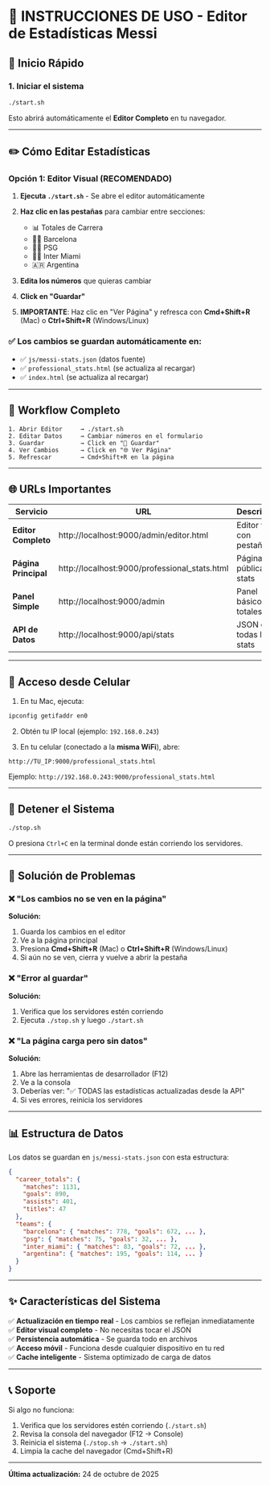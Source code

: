 # 📝 INSTRUCCIONES DE USO - Editor de Estadísticas Messi

## 🚀 Inicio Rápido

### 1. Iniciar el sistema
```bash
./start.sh
```

Esto abrirá automáticamente el **Editor Completo** en tu navegador.

---

## ✏️ Cómo Editar Estadísticas

### Opción 1: Editor Visual (RECOMENDADO)

1. **Ejecuta `./start.sh`** - Se abre el editor automáticamente
2. **Haz clic en las pestañas** para cambiar entre secciones:
   - 📊 Totales de Carrera
   - 🔴🔵 Barcelona
   - 🔴🔵 PSG
   - 🩷🖤 Inter Miami
   - 🇦🇷 Argentina

3. **Edita los números** que quieras cambiar
4. **Click en "Guardar"** 
5. **IMPORTANTE**: Haz clic en "Ver Página" y refresca con **Cmd+Shift+R** (Mac) o **Ctrl+Shift+R** (Windows/Linux)

### ✅ Los cambios se guardan automáticamente en:
- ✅ `js/messi-stats.json` (datos fuente)
- ✅ `professional_stats.html` (se actualiza al recargar)
- ✅ `index.html` (se actualiza al recargar)

---

## 🔄 Workflow Completo

```
1. Abrir Editor     → ./start.sh
2. Editar Datos     → Cambiar números en el formulario
3. Guardar          → Click en "💾 Guardar"
4. Ver Cambios      → Click en "🌐 Ver Página"
5. Refrescar        → Cmd+Shift+R en la página
```

---

## 🌐 URLs Importantes

| Servicio | URL | Descripción |
|----------|-----|-------------|
| **Editor Completo** | http://localhost:9000/admin/editor.html | Editor visual con pestañas |
| **Página Principal** | http://localhost:9000/professional_stats.html | Página pública con stats |
| **Panel Simple** | http://localhost:9000/admin | Panel básico (solo totales) |
| **API de Datos** | http://localhost:9000/api/stats | JSON con todas las stats |

---

## 📱 Acceso desde Celular

1. En tu Mac, ejecuta:
```bash
ipconfig getifaddr en0
```

2. Obtén tu IP local (ejemplo: `192.168.0.243`)

3. En tu celular (conectado a la **misma WiFi**), abre:
```
http://TU_IP:9000/professional_stats.html
```

Ejemplo: `http://192.168.0.243:9000/professional_stats.html`

---

## 🛑 Detener el Sistema

```bash
./stop.sh
```

O presiona `Ctrl+C` en la terminal donde están corriendo los servidores.

---

## 🐛 Solución de Problemas

### ❌ "Los cambios no se ven en la página"

**Solución:**
1. Guarda los cambios en el editor
2. Ve a la página principal
3. Presiona **Cmd+Shift+R** (Mac) o **Ctrl+Shift+R** (Windows/Linux)
4. Si aún no se ven, cierra y vuelve a abrir la pestaña

### ❌ "Error al guardar"

**Solución:**
1. Verifica que los servidores estén corriendo
2. Ejecuta `./stop.sh` y luego `./start.sh`

### ❌ "La página carga pero sin datos"

**Solución:**
1. Abre las herramientas de desarrollador (F12)
2. Ve a la consola
3. Deberías ver: "✅ TODAS las estadísticas actualizadas desde la API"
4. Si ves errores, reinicia los servidores

---

## 📊 Estructura de Datos

Los datos se guardan en `js/messi-stats.json` con esta estructura:

```json
{
  "career_totals": {
    "matches": 1131,
    "goals": 890,
    "assists": 401,
    "titles": 47
  },
  "teams": {
    "barcelona": { "matches": 778, "goals": 672, ... },
    "psg": { "matches": 75, "goals": 32, ... },
    "inter_miami": { "matches": 83, "goals": 72, ... },
    "argentina": { "matches": 195, "goals": 114, ... }
  }
}
```

---

## ✨ Características del Sistema

✅ **Actualización en tiempo real** - Los cambios se reflejan inmediatamente  
✅ **Editor visual completo** - No necesitas tocar el JSON  
✅ **Persistencia automática** - Se guarda todo en archivos  
✅ **Acceso móvil** - Funciona desde cualquier dispositivo en tu red  
✅ **Cache inteligente** - Sistema optimizado de carga de datos  

---

## 📞 Soporte

Si algo no funciona:

1. Verifica que los servidores estén corriendo (`./start.sh`)
2. Revisa la consola del navegador (F12 → Console)
3. Reinicia el sistema (`./stop.sh` → `./start.sh`)
4. Limpia la cache del navegador (Cmd+Shift+R)

---

**Última actualización:** 24 de octubre de 2025
